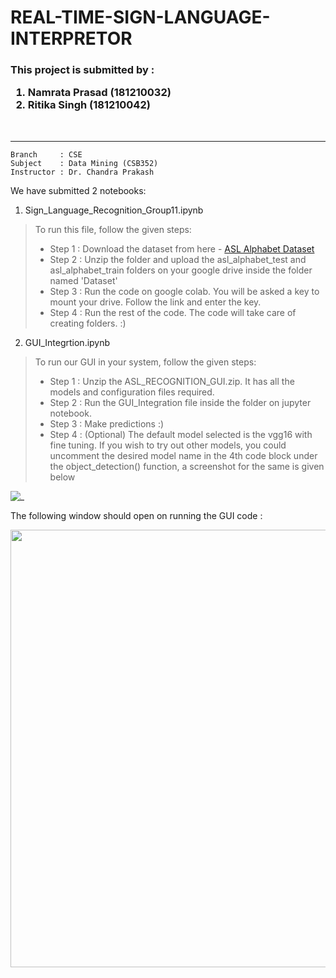 # REAL-TIME-SIGN-LANGUAGE-INTERPRETOR

<h3>This project is submitted by :

1. Namrata Prasad  (181210032)<br>
2. Ritika Singh    (181210042)</h3><br>
 
 --------

```
Branch     : CSE 
Subject    : Data Mining (CSB352) 
Instructor : Dr. Chandra Prakash 
```
We have submitted 2 notebooks:

1. Sign_Language_Recognition_Group11.ipynb

> To run this file, follow the given steps:
>
>  - Step 1 : Download the dataset from here - <a href="https://www.kaggle.com/grassknoted/asl-alphabet">ASL Alphabet Dataset</a>
>  - Step 2 : Unzip the folder and upload the asl_alphabet_test and asl_alphabet_train folders on your google drive inside the folder named 'Dataset'
>  - Step 3 : Run the code on google colab. You will be asked a key to mount your drive. Follow the link and enter the key.
>  - Step 4 : Run the rest of the code. The code will take care of creating folders. :)
  
2. GUI_Integrtion.ipynb

> To run our GUI in your system, follow the given steps:
>  
>  - Step 1 : Unzip the ASL_RECOGNITION_GUI.zip. It has all the models and configuration files required.
>  - Step 2 : Run the GUI_Integration file inside the folder on jupyter notebook.
>  - Step 3 : Make predictions :)
>  - Step 4 : (Optional) The default model selected is the vgg16 with fine tuning. If you wish to try out other models, you could uncomment the desired model name in the 4th code block under the object_detection() function, a screenshot for the same is given below

![_](https://cdn.discordapp.com/attachments/745135237167841430/836924383574097920/unknown.png)

The following window should open on running the GUI code :

 <img src="https://cdn.discordapp.com/attachments/745135237167841430/836931080204451850/Screenshot_137.png" width=700 align="center">


